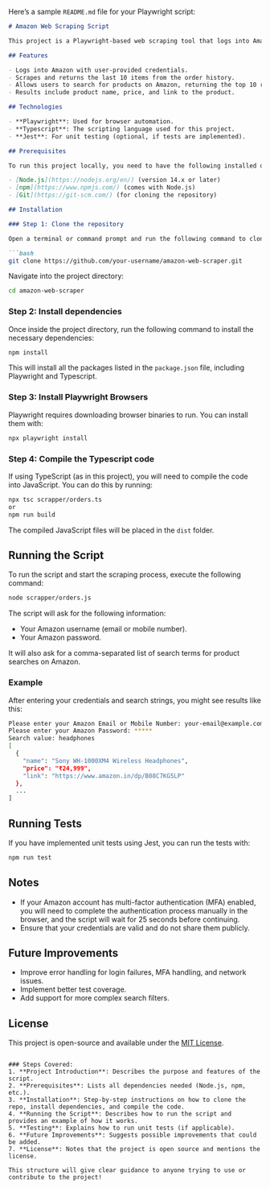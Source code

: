 Here’s a sample `README.md` file for your Playwright script:

```markdown
# Amazon Web Scraping Script

This project is a Playwright-based web scraping tool that logs into Amazon, retrieves order history, and performs product searches based on user inputs. It demonstrates web automation and scraping techniques using Playwright and Typescript.

## Features

- Logs into Amazon with user-provided credentials.
- Scrapes and returns the last 10 items from the order history.
- Allows users to search for products on Amazon, returning the top 10 results for each search term.
- Results include product name, price, and link to the product.

## Technologies

- **Playwright**: Used for browser automation.
- **Typescript**: The scripting language used for this project.
- **Jest**: For unit testing (optional, if tests are implemented).

## Prerequisites

To run this project locally, you need to have the following installed on your machine:

- [Node.js](https://nodejs.org/en/) (version 14.x or later)
- [npm](https://www.npmjs.com/) (comes with Node.js)
- [Git](https://git-scm.com/) (for cloning the repository)

## Installation

### Step 1: Clone the repository

Open a terminal or command prompt and run the following command to clone the repository to your local machine:

```bash
git clone https://github.com/your-username/amazon-web-scraper.git
```

Navigate into the project directory:

```bash
cd amazon-web-scraper
```

### Step 2: Install dependencies

Once inside the project directory, run the following command to install the necessary dependencies:

```bash
npm install
```

This will install all the packages listed in the `package.json` file, including Playwright and Typescript.

### Step 3: Install Playwright Browsers

Playwright requires downloading browser binaries to run. You can install them with:

```bash
npx playwright install
```

### Step 4: Compile the Typescript code

If using TypeScript (as in this project), you will need to compile the code into JavaScript. You can do this by running:

```bash
npx tsc scrapper/orders.ts
or
npm run build
```

The compiled JavaScript files will be placed in the `dist` folder.

## Running the Script

To run the script and start the scraping process, execute the following command:

```bash
node scrapper/orders.js
```

The script will ask for the following information:
- Your Amazon username (email or mobile number).
- Your Amazon password.

It will also ask for a comma-separated list of search terms for product searches on Amazon.

### Example

After entering your credentials and search strings, you might see results like this:

```bash
Please enter your Amazon Email or Mobile Number: your-email@example.com
Please enter your Amazon Password: *****
Search value: headphones
[
  {
    "name": "Sony WH-1000XM4 Wireless Headphones",
    "price": "₹24,999",
    "link": "https://www.amazon.in/dp/B08C7KG5LP"
  },
  ...
]
```

## Running Tests

If you have implemented unit tests using Jest, you can run the tests with:

```bash
npm run test
```

## Notes

- If your Amazon account has multi-factor authentication (MFA) enabled, you will need to complete the authentication process manually in the browser, and the script will wait for 25 seconds before continuing.
- Ensure that your credentials are valid and do not share them publicly.

## Future Improvements

- Improve error handling for login failures, MFA handling, and network issues.
- Implement better test coverage.
- Add support for more complex search filters.

## License

This project is open-source and available under the [MIT License](LICENSE).

```

### Steps Covered:
1. **Project Introduction**: Describes the purpose and features of the script.
2. **Prerequisites**: Lists all dependencies needed (Node.js, npm, etc.).
3. **Installation**: Step-by-step instructions on how to clone the repo, install dependencies, and compile the code.
4. **Running the Script**: Describes how to run the script and provides an example of how it works.
5. **Testing**: Explains how to run unit tests (if applicable).
6. **Future Improvements**: Suggests possible improvements that could be added.
7. **License**: Notes that the project is open source and mentions the license. 

This structure will give clear guidance to anyone trying to use or contribute to the project!
